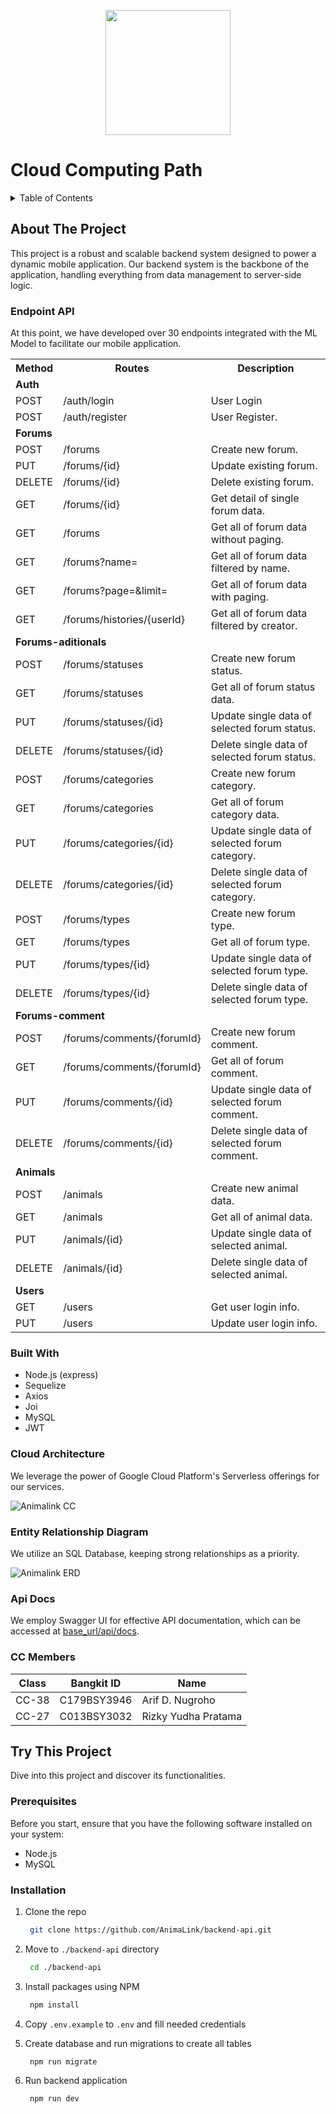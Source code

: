 <p align="center">
    <img src="https://github.com/AnimaLink/Machine-Learning-app/assets/91884661/71e483f7-e112-4151-9f30-97c96faac61c"  width="200" height="200">
</p>

# Cloud Computing Path

<details>
  <summary>Table of Contents</summary>
  <ol>
    <li>
      <a href="#about-the-project">About The Project</a>
      <ul>
        <li><a href="#endpoint-api">Endpoint API</a></li>
        <li><a href="#built-with">Built With</a></li>
        <li><a href="#cloud-architecture">Cloud Architecture</a></li>
        <li><a href="#entity-relationship-diagram">Entity Relationship Diagram</a></li>
        <li><a href="#api-docs">API Docs</a></li>
        <li><a href="#cc-members">CC Members</a></li>
      </ul>
    </li>
    <li>
      <a href="#try-this-project">Try This Project</a>
      <ul>
        <li><a href="#prerequisites">Prerequisites</a></li>
        <li><a href="#installation">Installation</a></li>
      </ul>
    </li>
  </ol>
</details>

## About The Project
This project is a robust and scalable backend system designed to power a dynamic mobile application. Our backend system is the backbone of the application, handling everything from data management to server-side logic.

### Endpoint API
At this point, we have developed over 30 endpoints integrated with the ML Model to facilitate our mobile application.

<table width="100%">
    <tr>
        <th>Method</th>
        <th>Routes</th>
        <th>Description</th>
    </tr>
    <tr>
        <td colspan="3"><b>Auth</b></td>
    </tr>
     <tr>
        <td>POST</td>
        <td>/auth/login</td>
        <td>User Login</td>
    </tr>
     <tr>
        <td>POST</td>
        <td>/auth/register</td>
        <td>User Register.</td>
    </tr>
     <tr>
        <td colspan="3"><b>Forums</b></td>
    </tr>
    <tr>
        <td>POST</td>
        <td>/forums</td>
        <td>Create new forum.</td>
    </tr>
     <tr>
        <td>PUT</td>
        <td>/forums/{id}</td>
        <td>Update existing forum.</td>
    </tr>
    <tr>
        <td>DELETE</td>
        <td>/forums/{id}</td>
        <td>Delete existing forum.</td>
    </tr>
    <tr>
        <td>GET</td>
        <td>/forums/{id}</td>
        <td>Get detail of single forum data.</td>
    </tr>
    <tr>
        <td>GET</td>
        <td>/forums</td>
        <td>Get all of forum data without paging.</td>
    </tr>
     <tr>
        <td>GET</td>
        <td>/forums?name=</td>
        <td>Get all of forum data filtered by name.</td>
    </tr>
     <tr>
        <td>GET</td>
        <td>/forums?page=&limit=</td>
        <td>Get all of forum data with paging.</td>
    </tr>
     <tr>
        <td>GET</td>
        <td>/forums/histories/{userId}</td>
        <td>Get all of forum data filtered by creator.</td>
    </tr>
     <tr>
        <td colspan="3"><b>Forums-aditionals</b></td>
    </tr>
    <tr>
        <td>POST</td>
        <td>/forums/statuses</td>
        <td>Create new forum status.</td>
    </tr>
     <tr>
        <td>GET</td>
        <td>/forums/statuses</td>
        <td>Get all of forum status data.</td>
    </tr>
    <tr>
        <td>PUT</td>
        <td>/forums/statuses/{id}</td>
        <td>Update single data of selected forum status.</td>
    </tr>
    <tr>
        <td>DELETE</td>
        <td>/forums/statuses/{id}</td>
        <td>Delete single data of selected forum status.</td>
    </tr>
    <tr>
        <td>POST</td>
        <td>/forums/categories</td>
        <td>Create new forum category.</td>
    </tr>
     <tr>
        <td>GET</td>
        <td>/forums/categories</td>
        <td>Get all of forum category data.</td>
    </tr>
    <tr>
        <td>PUT</td>
        <td>/forums/categories/{id}</td>
        <td>Update single data of selected forum category.</td>
    </tr>
    <tr>
        <td>DELETE</td>
        <td>/forums/categories/{id}</td>
        <td>Delete single data of selected forum category.</td>
    </tr>
    <tr>
        <td>POST</td>
        <td>/forums/types</td>
        <td>Create new forum type.</td>
    </tr>
     <tr>
        <td>GET</td>
        <td>/forums/types</td>
        <td>Get all of forum type.</td>
    </tr>
    <tr>
        <td>PUT</td>
        <td>/forums/types/{id}</td>
        <td>Update single data of selected forum type.</td>
    </tr>
    <tr>
        <td>DELETE</td>
        <td>/forums/types/{id}</td>
        <td>Delete single data of selected forum type.</td>
    </tr>
       <tr>
        <td colspan="3"><b>Forums-comment</b></td>
    </tr>
    <tr>
        <td>POST</td>
        <td>/forums/comments/{forumId}</td>
        <td>Create new forum comment.</td>
    </tr>
     <tr>
        <td>GET</td>
        <td>/forums/comments/{forumId}</td>
        <td>Get all of forum comment.</td>
    </tr>
    <tr>
        <td>PUT</td>
        <td>/forums/comments/{id}</td>
        <td>Update single data of selected forum comment.</td>
    </tr>
    <tr>
        <td>DELETE</td>
        <td>/forums/comments/{id}</td>
        <td>Delete single data of selected forum comment.</td>
    </tr>
    <tr>
        <td colspan="3"><b>Animals</b></td>
    </tr>
    <tr>
        <td>POST</td>
        <td>/animals</td>
        <td>Create new animal data.</td>
    </tr>
     <tr>
        <td>GET</td>
        <td>/animals</td>
        <td>Get all of animal data.</td>
    </tr>
    <tr>
        <td>PUT</td>
        <td>/animals/{id}</td>
        <td>Update single data of selected animal.</td>
    </tr>
    <tr>
        <td>DELETE</td>
        <td>/animals/{id}</td>
        <td>Delete single data of selected animal.</td>
    </tr>
     <tr>
        <td colspan="3"><b>Users</b></td>
    </tr>
    <tr>
        <td>GET</td>
        <td>/users</td>
        <td>Get user login info.</td>
    </tr>
     <tr>
        <td>PUT</td>
        <td>/users</td>
        <td>Update user login info.</td>
    </tr>
</table>

### Built With

- Node.js (express)
- Sequelize
- Axios
- Joi
- MySQL
- JWT

### Cloud Architecture
We leverage the power of Google Cloud Platform's Serverless offerings for our services.

![Animalink CC](https://i.ibb.co/3fgWvw1/animalink-cloud-drawio-1.png)

### Entity Relationship Diagram 
We utilize an SQL Database, keeping strong relationships as a priority.

![Animalink ERD](https://i.ibb.co/tmqzCJ3/Screenshot-2023-12-21-093819.png)

### Api Docs 
We employ Swagger UI for effective API documentation, which can be accessed at <a href="#">base_url/api/docs</a>.

### CC Members 
|Class|Bangkit ID|Name|
|-----|----------|----|
|CC-38|C179BSY3946|Arif D. Nugroho|
|CC-27|C013BSY3032|Rizky Yudha Pratama|

## Try This Project
Dive into this project and discover its functionalities.

### Prerequisites
Before you start, ensure that you have the following software installed on your system:
- Node.js
- MySQL

### Installation
1. Clone the repo
   
   ```sh
    git clone https://github.com/AnimaLink/backend-api.git
   ```
2. Move to `./backend-api` directory

   ```sh
    cd ./backend-api
   ```
   
3. Install packages using NPM

   ```sh
    npm install 
   ```

4. Copy `.env.example` to `.env` and fill needed credentials

5. Create database and run migrations to create all tables

   ```sh
    npm run migrate 
   ```

5. Run backend application

   ```sh
    npm run dev 
   ```
